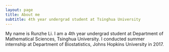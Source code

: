 ```yaml
---
layout: page
title: About me
subtitle: 4th year undergrad student at Tsinghua University
---
```



My name is Runzhe Li. I am a 4th year undergrad student at Department of Mathematical Sciences, Tsinghua University. I conducted summer internship at Department of Biostatistics, Johns Hopkins University in 2017.
